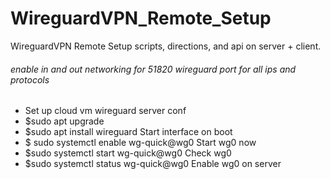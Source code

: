 # WireguardVPN_Remote_Setup
WireguardVPN Remote Setup scripts, directions, and api on server + client.

###### enable in and out networking for 51820 wireguard port for all ips and protocols
- Set up cloud vm wireguard server conf
- $sudo apt upgrade
- $sudo apt install wireguard
Start interface on boot
- $ sudo systemctl enable wg-quick@wg0
Start wg0 now
- $sudo systemctl start wg-quick@wg0
Check wg0
- $sudo systemctl status wg-quick@wg0
Enable wg0 on server
